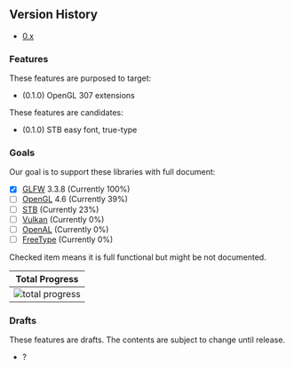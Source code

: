 ## Version History

- [0.x](0/README.md)

### Features

These features are purposed to target:

- (0.1.0) OpenGL 307 extensions

These features are candidates:

- (0.1.0) STB easy font, true-type

### Goals

Our goal is to support these libraries with full document:

- [x] [GLFW](https://www.glfw.org/) 3.3.8 (Currently 100%)
- [ ] [OpenGL](https://www.khronos.org/opengl/) 4.6 (Currently 39%)
- [ ] [STB](https://github.com/nothings/stb) (Currently 23%)
- [ ] [Vulkan](https://www.vulkan.org/) (Currently 0%)
- [ ] [OpenAL](https://www.openal.org/) (Currently 0%)
- [ ] [FreeType](https://freetype.org/) (Currently 0%)

Checked item means it is full functional but might be not documented.

|                         Total Progress                         |
|:--------------------------------------------------------------:|
| ![total progress](https://progress-bar.dev/27/?title=progress) |

### Drafts

These features are drafts. The contents are subject to change until release.

- ?
